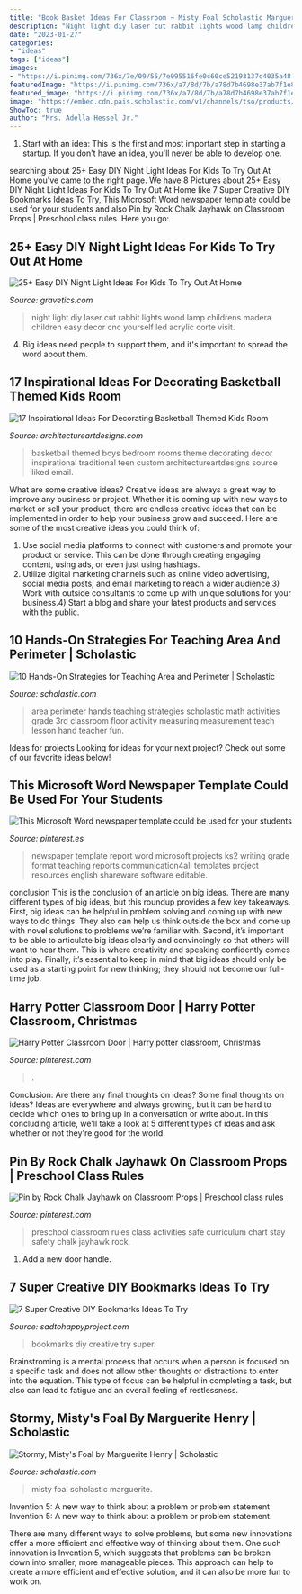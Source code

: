 ```yaml
---
title: "Book Basket Ideas For Classroom ~ Misty Foal Scholastic Marguerite"
description: "Night light diy laser cut rabbit lights wood lamp childrens madera children easy decor cnc yourself led acrylic corte visit"
date: "2023-01-27"
categories:
- "ideas"
tags: ["ideas"]
images:
- "https://i.pinimg.com/736x/7e/09/55/7e095516fe0c60ce52193137c4035a48.jpg"
featuredImage: "https://i.pinimg.com/736x/a7/8d/7b/a78d7b4698e37ab7f1e83ec81d16794c.jpg"
featured_image: "https://i.pinimg.com/736x/a7/8d/7b/a78d7b4698e37ab7f1e83ec81d16794c.jpg"
image: "https://embed.cdn.pais.scholastic.com/v1/channels/tso/products/identifiers/isbn/9780689714870/primary/renditions/700?useMissingImage=true"
ShowToc: true
author: "Mrs. Adella Hessel Jr."
---
```



1. Start with an idea: This is the first and most important step in starting a startup. If you don't have an idea, you'll never be able to develop one. 

	

		
searching about 25+ Easy DIY Night Light Ideas For Kids To Try Out At Home you've came to the right page. We have 8 Pictures about 25+ Easy DIY Night Light Ideas For Kids To Try Out At Home like 7 Super Creative DIY Bookmarks Ideas To Try, This Microsoft Word newspaper template could be used for your students and also Pin by Rock Chalk Jayhawk on Classroom Props | Preschool class rules. Here you go:
		
    
## 25+ Easy DIY Night Light Ideas For Kids To Try Out At Home

<img loading=lazy src="https://www.gravetics.com/wp-content/uploads/2017/07/Rabbit-Bouwlampie.jpg" onerror="this.onerror=null;this.src='https://tse3.mm.bing.net/th?id=OIP.RJ06cxm3DDV4uXSfnUZ5igHaJ4&amp;pid=15.1';" alt="25+ Easy DIY Night Light Ideas For Kids To Try Out At Home">

_Source: gravetics.com_

>night light diy laser cut rabbit lights wood lamp childrens madera children easy decor cnc yourself led acrylic corte visit. 

	

4. Big ideas need people to support them, and it's important to spread the word about them.

    
## 17 Inspirational Ideas For Decorating Basketball Themed Kids Room

<img loading=lazy src="https://www.architectureartdesigns.com/wp-content/uploads/2016/11/15-29.jpg" onerror="this.onerror=null;this.src='https://tse3.mm.bing.net/th?id=OIP.5ni_DFENzDtJBLHl-k9W2AHaJ4&amp;pid=15.1';" alt="17 Inspirational Ideas For Decorating Basketball Themed Kids Room">

_Source: architectureartdesigns.com_

>basketball themed boys bedroom rooms theme decorating decor inspirational traditional teen custom architectureartdesigns source liked email. 

	

What are some creative ideas?
Creative ideas are always a great way to improve any business or project. Whether it is coming up with new ways to market or sell your product, there are endless creative ideas that can be implemented in order to help your business grow and succeed. Here are some of the most creative ideas you could think of:
1) Use social media platforms to connect with customers and promote your product or service. This can be done through creating engaging content, using ads, or even just using hashtags.
2) Utilize digital marketing channels such as online video advertising, social media posts, and email marketing to reach a wider audience.3) Work with outside consultants to come up with unique solutions for your business.4) Start a blog and share your latest products and services with the public.

    
## 10 Hands-On Strategies For Teaching Area And Perimeter | Scholastic

<img loading=lazy src="https://www.scholastic.com/content/dam/teachers/blogs/genia-connell/migrated-files/area_floor_3girls.jpeg" onerror="this.onerror=null;this.src='https://tse1.mm.bing.net/th?id=OIP.bErG2fi9gur-JURvmXp7DwHaFj&amp;pid=15.1';" alt="10 Hands-On Strategies for Teaching Area and Perimeter | Scholastic">

_Source: scholastic.com_

>area perimeter hands teaching strategies scholastic math activities grade 3rd classroom floor activity measuring measurement teach lesson hand teacher fun. 

	

Ideas for projects
Looking for ideas for your next project? Check out some of our favorite ideas below!

    
## This Microsoft Word Newspaper Template Could Be Used For Your Students

<img loading=lazy src="https://i.pinimg.com/736x/a7/8d/7b/a78d7b4698e37ab7f1e83ec81d16794c.jpg" onerror="this.onerror=null;this.src='https://tse3.mm.bing.net/th?id=OIP.6o68OTX4YankK4i-8ylj2QAAAA&amp;pid=15.1';" alt="This Microsoft Word newspaper template could be used for your students">

_Source: pinterest.es_

>newspaper template report word microsoft projects ks2 writing grade format teaching reports communication4all templates project resources english shareware software editable. 

	

conclusion
This is the conclusion of an article on big ideas. 
There are many different types of big ideas, but this roundup provides a few key takeaways. First, big ideas can be helpful in problem solving and coming up with new ways to do things. They also can help us think outside the box and come up with novel solutions to problems we’re familiar with. 
 Second, it’s important to be able to articulate big ideas clearly and convincingly so that others will want to hear them. This is where creativity and speaking confidently comes into play. Finally, it’s essential to keep in mind that big ideas should only be used as a starting point for new thinking; they should not become our full-time job.

    
## Harry Potter Classroom Door | Harry Potter Classroom, Christmas

<img loading=lazy src="https://i.pinimg.com/736x/7e/09/55/7e095516fe0c60ce52193137c4035a48.jpg" onerror="this.onerror=null;this.src='https://tse2.mm.bing.net/th?id=OIP.AKC7bEYh6Zches215iEyngHaJ3&amp;pid=15.1';" alt="Harry Potter Classroom Door | Harry potter classroom, Christmas">

_Source: pinterest.com_

>. 

	

Conclusion: Are there any final thoughts on ideas?
Some final thoughts on ideas? Ideas are everywhere and always growing, but it can be hard to decide which ones to bring up in a conversation or write about. In this concluding article, we'll take a look at 5 different types of ideas and ask whether or not they're good for the world.

    
## Pin By Rock Chalk Jayhawk On Classroom Props | Preschool Class Rules

<img loading=lazy src="https://i.pinimg.com/736x/02/45/26/024526f5946e2d3ba2cc4af2c02d91fc--preschool-curriculum-preschool-classroom.jpg" onerror="this.onerror=null;this.src='https://tse3.mm.bing.net/th?id=OIP.yK4fRjk1q8SVnCosgZn_3AHaMY&amp;pid=15.1';" alt="Pin by Rock Chalk Jayhawk on Classroom Props | Preschool class rules">

_Source: pinterest.com_

>preschool classroom rules class activities safe curriculum chart stay safety chalk jayhawk rock. 

	

1. Add a new door handle. 

    
## 7 Super Creative DIY Bookmarks Ideas To Try

<img loading=lazy src="https://sadtohappyproject.com/wp-content/uploads/2015/10/Creative-DIY-Bookmarks-Ideas4.jpg" onerror="this.onerror=null;this.src='https://tse1.mm.bing.net/th?id=OIP.JxPAX7vM1NwKnUDY3OyN5QHaG_&amp;pid=15.1';" alt="7 Super Creative DIY Bookmarks Ideas To Try">

_Source: sadtohappyproject.com_

>bookmarks diy creative try super. 

	

Brainstroming is a mental process that occurs when a person is focused on a specific task and does not allow other thoughts or distractions to enter into the equation. This type of focus can be helpful in completing a task, but also can lead to fatigue and an overall feeling of restlessness.

    
## Stormy, Misty&#039;s Foal By Marguerite Henry | Scholastic

<img loading=lazy src="https://embed.cdn.pais.scholastic.com/v1/channels/tso/products/identifiers/isbn/9780689714870/primary/renditions/700?useMissingImage=true" onerror="this.onerror=null;this.src='https://tse2.mm.bing.net/th?id=OIP.zs5BPCOIIWc2VzYvc4OoEgAAAA&amp;pid=15.1';" alt="Stormy, Misty&#039;s Foal by Marguerite Henry | Scholastic">

_Source: scholastic.com_

>misty foal scholastic marguerite. 

	

Invention 5: A new way to think about a problem or problem statement
Invention 5: A new way to think about a problem or problem statement. 

There are many different ways to solve problems, but some new innovations offer a more efficient and effective way of thinking about them. One such innovation is Invention 5, which suggests that problems can be broken down into smaller, more manageable pieces. This approach can help to create a more efficient and effective solution, and it can also be more fun to work on.

